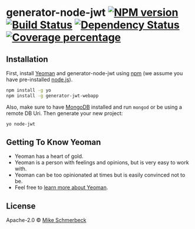 # generator-node-jwt [![NPM version][npm-image]][npm-url] [![Build Status][travis-image]][travis-url] [![Dependency Status][daviddm-image]][daviddm-url] [![Coverage percentage][coveralls-image]][coveralls-url]

>

## Installation

First, install [Yeoman](http://yeoman.io) and generator-node-jwt using [npm](https://www.npmjs.com/) (we assume you have pre-installed [node.js](https://nodejs.org/)).

```bash
npm install -g yo
npm install -g generator-jwt-webapp
```

Also, make sure to have [MongoDB](https://www.mongodb.com/) installed and run `mongod` or be using a remote DB Uri.
Then generate your new project:

```bash
yo node-jwt
```

## Getting To Know Yeoman

- Yeoman has a heart of gold.
- Yeoman is a person with feelings and opinions, but is very easy to work with.
- Yeoman can be too opinionated at times but is easily convinced not to be.
- Feel free to [learn more about Yeoman](http://yeoman.io/).

## License

Apache-2.0 © [Mike Schmerbeck]()

[npm-image]: https://badge.fury.io/js/generator-jwt-webapp.svg
[npm-url]: https://npmjs.org/package/generator-jwt-webapp
[travis-image]: https://travis-ci.org//generator-jwt-webapp.svg?branch=master
[travis-url]: https://travis-ci.org//generator-jwt-webapp
[daviddm-image]: https://david-dm.org//generator-jwt-webapp.svg?theme=shields.io
[daviddm-url]: https://david-dm.org//generator-jwt-webapp
[coveralls-image]: https://coveralls.io/repos//generator-jwt-webapp/badge.svg
[coveralls-url]: https://coveralls.io/r//generator-jwt-webapp
